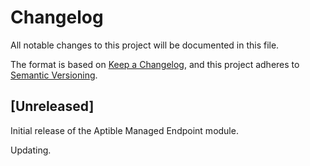 # Changelog

All notable changes to this project will be documented in this file.

The format is based on [Keep a Changelog][changelog], and this project adheres
to [Semantic Versioning][semver].

## [Unreleased]

Initial release of the Aptible Managed Endpoint module.

Updating.

[changelog]: https://keepachangelog.com/en/1.1.0/
[semver]: https://semver.org/spec/v2.0.0.html
